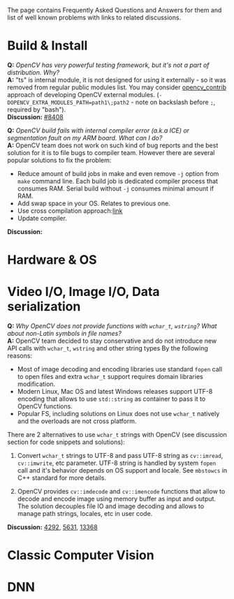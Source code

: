 The page contains Frequently Asked Questions and Answers for them and list of well known problems with links to related discussions.

# Build & Install
**Q:** _OpenCV has very powerful testing framework, but it's not a part of distribution. Why?_  
**A:** "ts" is internal module, it is not designed for using it externally - so it was removed from regular public modules list.
You may consider [opencv_contrib](https://github.com/opencv/opencv_contrib) approach of developing OpenCV external modules. (`-DOPENCV_EXTRA_MODULES_PATH=path1\;path2` - note on backslash before `;`, required by "bash").  
**Discussion:** [#8408](https://github.com/opencv/opencv/issues/8408)  
  
**Q:** _OpenCV build fails with internal compiler error (a.k.a ICE) or segmentation fault on my ARM board. What can I do?_  
**A:** OpenCV team does not work on such kind of bug reports and the best solution for it is to file bugs to compiler team. However there are several popular solutions to fix the problem:
- Reduce amount of build jobs in make and even remove `-j` option from `make` command line. Each build job is dedicated compiler process that consumes RAM. Serial build without `-j` consumes minimal amount if RAM.
- Add swap space in your OS. Relates to previous one.
- Use cross compilation approach:[link](https://docs.opencv.org/master/d0/d76/tutorial_arm_crosscompile_with_cmake.html)
- Update compiler.  

**Discussion:**  

# Hardware & OS

# Video I/O, Image I/O, Data serialization

**Q:** _Why OpenCV does not provide functions with `wchar_t`, `wstring`? What about non-Latin symbols in file names?_  
**A:** OpenCV team decided to stay conservative and do not introduce new API calls with `wchar_t`, `wstring` and other string types By the following reasons:
- Most of image decoding and encoding libraries use standard `fopen` call to open files and extra `wchar_t` support requires domain libraries modification.
- Modern Linux, Mac OS and latest Windows releases support UTF-8 encoding that allows to use `std::string` as container to pass it to OpenCV functions.
- Popular FS, including solutions on Linux does not use `wchar_t` natively and the overloads are not cross platform.

There are 2 alternatives to use `wchar_t` strings with OpenCV (see discussion section for code snippets and solutions):

1. Convert `wchar_t` strings to UTF-8 and pass UTF-8 string as `cv::imread`, `cv::imwrite`, etc parameter. UTF-8 string is handled by system `fopen` call and it's behavior depends on OS support and locale. See `mbstowcs` in C++ standard for more details.

2. OpenCV provides `cv::imdecode` and `cv::imencode` functions that allow to decode and encode image using memory buffer as input and output. The solution decouples file IO and image decoding and allows to manage path strings, locales, etc in user code.  

**Discussion:** [4292](https://github.com/opencv/opencv/issues/4292#issuecomment-601686965), [5631](https://github.com/opencv/opencv/issues/5631), [13368](https://github.com/opencv/opencv/pull/13368)  
 
# Classic Computer Vision

# DNN